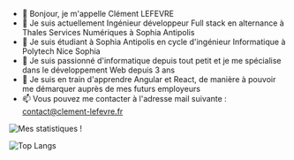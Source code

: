 - 👋 Bonjour, je m'appelle Clément LEFEVRE
- 💼 Je suis actuellement Ingénieur développeur Full stack en alternance à Thales Services Numériques à Sophia Antipolis
- 🏫 Je suis étudiant à Sophia Antipolis en cycle d'ingénieur Informatique à Polytech Nice Sophia
- 👀 Je suis passionné d'informatique depuis tout petit et je me spécialise dans le développement Web depuis 3 ans
- 🌱 Je suis en train d'apprendre Angular et React, de manière à pouvoir me démarquer auprès de mes futurs employeurs
- 📫 Vous pouvez me contacter à l'adresse mail suivante  : contact@clement-lefevre.fr

<!---
Firelods/Firelods is a ✨ special ✨ repository because its `README.md` (this file) appears on your GitHub profile.
You can click the Preview link to take a look at your changes.
--->

![Mes statistiques !](https://github-readme-stats.vercel.app/api?username=Firelods&theme=blue-green&show_icons=true&include_all_commits=true&hide_rank=true)

![Top Langs](https://github-readme-stats.vercel.app/api/top-langs/?username=Firelods&theme=blue-green&show_icons=true)
